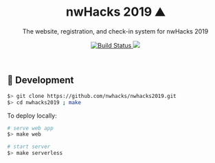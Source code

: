 <h1 align="center">nwHacks 2019 ⛰</h1>
<p align="center">
  The website, registration, and check-in system for nwHacks 2019
</p>

<p align="center">
  <a href="https://travis-ci.com/nwhacks/nwhacks2019">
    <img src="https://travis-ci.com/nwhacks/nwhacks2019.svg?branch=master"
      alt="Build Status" />
  </a>

  <a href="https://coveralls.io/github/nwhacks/nwhacks2019">
    <img src="https://coveralls.io/repos/github/nwhacks/nwhacks2019/badge.svg?branch=master">
  </a>
</p>

<br>

## :construction: Development

```bash
$> git clone https://github.com/nwhacks/nwhacks2019.git
$> cd nwhacks2019 ; make
```

To deploy locally:

```bash
# serve web app
$> make web

# start server
$> make serverless
```

